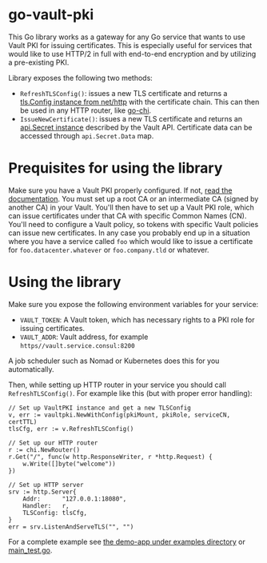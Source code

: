 # go-vault-pki

This Go library works as a gateway for any Go service that wants to use Vault PKI for issuing
certificates. This is especially useful for services that would like to use HTTP/2 in full with
end-to-end encryption and by utilizing a pre-existing PKI.

Library exposes the following two methods:

- `RefreshTLSConfig()`: issues a new TLS certificate and returns a
[tls.Config instance from net/http](https://golang.org/pkg/crypto/tls/#Config) with the
certificate chain. This can then be used in any HTTP router, like
[go-chi](https://github.com/go-chi/chi).
- `IssueNewCertificate()`: issues a new TLS certificate and returns
an [api.Secret instance](https://godoc.org/github.com/hashicorp/vault/api#Secret) described
by the Vault API. Certificate data can be accessed through `api.Secret.Data` map.

# Prequisites for using the library

Make sure you have a Vault PKI properly configured. If not,
[read the documentation](https://www.vaultproject.io/docs/secrets/pki/index.html). You must
set up a root CA or an intermediate CA (signed by another CA) in your Vault. You'll then have to
set up a Vault PKI role, which can issue certificates under that CA with specific
Common Names (CN). You'll need to configure a Vault policy, so tokens with specific Vault
policies can issue new certificates. In any case you probably end up in a situation where
you have a service called `foo` which would like to issue a certificate for
`foo.datacenter.whatever` or `foo.company.tld` or whatever.

# Using the library

Make sure you expose the following environment variables for your service:

- `VAULT_TOKEN`: A Vault token, which has necessary rights to a PKI role for issuing
certificates.
- `VAULT_ADDR`: Vault address, for example `https//vault.service.consul:8200`

A job scheduler such as Nomad or Kubernetes does this for you automatically.

Then, while setting up HTTP router in your service you should call `RefreshTLSConfig()`.
For example like this (but with proper error handling):

```golang
// Set up VaultPKI instance and get a new TLSConfig
v, err := vaultpki.NewWithConfig(pkiMount, pkiRole, serviceCN, certTTL)
tlsCfg, err := v.RefreshTLSConfig()

// Set up our HTTP router
r := chi.NewRouter()
r.Get("/", func(w http.ResponseWriter, r *http.Request) {
	w.Write([]byte("welcome"))
})

// Set up HTTP server
srv := http.Server{
    Addr:      "127.0.0.1:18080",
	Handler:   r,
	TLSConfig: tlsCfg,
}
err = srv.ListenAndServeTLS("", "")
```

For a complete example see [the demo-app under examples directory](examples/demo-app) or [main_test.go](main_test.go).
